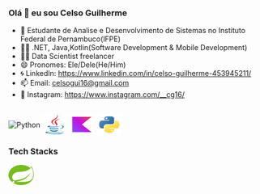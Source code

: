 ### Olá 👋 eu sou Celso Guilherme
- 🏢 Estudante de Analise e Desenvolvimento de Sistemas no Instituto Federal de Pernambuco(IFPE)
- 🧑‍💻 .NET, Java,Kotlin(Software Development & Mobile Development)
- 🧑‍💻 Data Scientist freelancer
- 😄 Pronomes: Ele/Dele(He/Him)
- 🌀 LinkedIn: https://www.linkedin.com/in/celso-guilherme-453945211/
- 📫 Email: celsogui16@gmail.com
- 📱 Instagram: https://www.instagram.com/__cg16/

  
<div style="display: inline_block"><br>
<img align="center" alt="Python" height="40" width="50" 
     src="https://raw.githubusercontent.com/jmnote/z-icons/master/svg/csharp.svg">
  <img align="center" alt="Java" height="40" width="50" 
    src="https://raw.githubusercontent.com/devicons/devicon/master/icons/java/java-original.svg">
  <img align="center" alt="Kotlin" height="40" width="50" src="https://raw.githubusercontent.com/devicons/devicon/master/icons/kotlin/kotlin-original.svg">
  <img align="center" alt="Python" height="40" width="50" src="https://raw.githubusercontent.com/devicons/devicon/master/icons/python/python-original.svg">
</div>

### Tech Stacks
<div style="display: inline_block">
<img align="center" alt="Spring" height="40" width="50" src="https://raw.githubusercontent.com/devicons/devicon/master/icons/spring/spring-original.svg">
</div>

